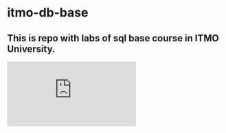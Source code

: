 # itmo-db-base

## This is repo with labs of sql base course in ITMO University. 

![alt text](https://github.com/mpxx1/itmo-db-base/blob/main/AdventureWorks2008_db_diagram.pdf)
